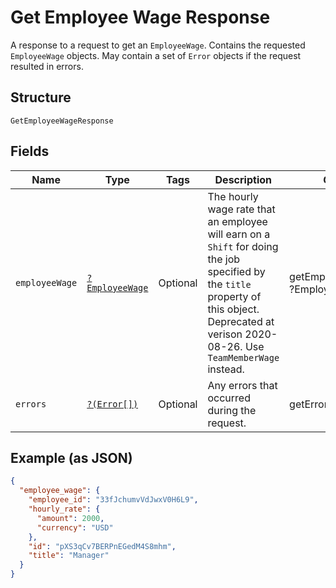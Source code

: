
# Get Employee Wage Response

A response to a request to get an `EmployeeWage`. Contains
the requested `EmployeeWage` objects. May contain a set of `Error` objects if
the request resulted in errors.

## Structure

`GetEmployeeWageResponse`

## Fields

| Name | Type | Tags | Description | Getter | Setter |
|  --- | --- | --- | --- | --- | --- |
| `employeeWage` | [`?EmployeeWage`](/doc/models/employee-wage.md) | Optional | The hourly wage rate that an employee will earn on a `Shift` for doing the job<br>specified by the `title` property of this object. Deprecated at verison 2020-08-26. Use `TeamMemberWage` instead. | getEmployeeWage(): ?EmployeeWage | setEmployeeWage(?EmployeeWage employeeWage): void |
| `errors` | [`?(Error[])`](/doc/models/error.md) | Optional | Any errors that occurred during the request. | getErrors(): ?array | setErrors(?array errors): void |

## Example (as JSON)

```json
{
  "employee_wage": {
    "employee_id": "33fJchumvVdJwxV0H6L9",
    "hourly_rate": {
      "amount": 2000,
      "currency": "USD"
    },
    "id": "pXS3qCv7BERPnEGedM4S8mhm",
    "title": "Manager"
  }
}
```

